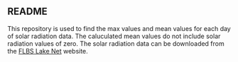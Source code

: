 ## README
This repository is used to find the max values and mean values for each day of solar radiation data. The caluculated mean values do not include solar radiation values of zero. The solar radiation data can be downloaded from the [FLBS Lake Net](http://flbs.umt.edu/apps/weather/) website.

